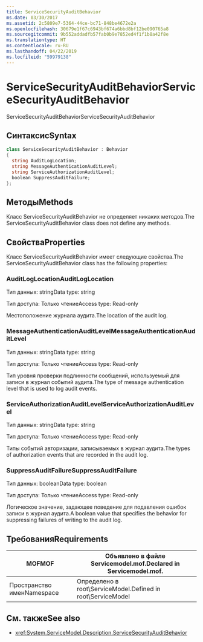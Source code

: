 ```yaml
---
title: ServiceSecurityAuditBehavior
ms.date: 03/30/2017
ms.assetid: 2c5809e7-5364-44ce-bc71-848be4672e2a
ms.openlocfilehash: 30679e1f67c6943bf674a6bbd8bf12be090765a8
ms.sourcegitcommit: 9b552addadfb57fab0b9e7852ed4f1f1b8a42f8e
ms.translationtype: HT
ms.contentlocale: ru-RU
ms.lasthandoff: 04/22/2019
ms.locfileid: "59979138"
---
```

# <a name="servicesecurityauditbehavior"></a><span data-ttu-id="4066d-102">ServiceSecurityAuditBehavior</span><span class="sxs-lookup"><span data-stu-id="4066d-102">ServiceSecurityAuditBehavior</span></span>
<span data-ttu-id="4066d-103">ServiceSecurityAuditBehavior</span><span class="sxs-lookup"><span data-stu-id="4066d-103">ServiceSecurityAuditBehavior</span></span>  
  
## <a name="syntax"></a><span data-ttu-id="4066d-104">Синтаксис</span><span class="sxs-lookup"><span data-stu-id="4066d-104">Syntax</span></span>  
  
```csharp  
class ServiceSecurityAuditBehavior : Behavior  
{  
  string AuditLogLocation;  
  string MessageAuthenticationAuditLevel;  
  string ServiceAuthorizationAuditLevel;  
  boolean SuppressAuditFailure;  
};  
```  
  
## <a name="methods"></a><span data-ttu-id="4066d-105">Методы</span><span class="sxs-lookup"><span data-stu-id="4066d-105">Methods</span></span>  
 <span data-ttu-id="4066d-106">Класс ServiceSecurityAuditBehavior не определяет никаких методов.</span><span class="sxs-lookup"><span data-stu-id="4066d-106">The ServiceSecurityAuditBehavior class does not define any methods.</span></span>  
  
## <a name="properties"></a><span data-ttu-id="4066d-107">Свойства</span><span class="sxs-lookup"><span data-stu-id="4066d-107">Properties</span></span>  
 <span data-ttu-id="4066d-108">Класс ServiceSecurityAuditBehavior имеет следующие свойства.</span><span class="sxs-lookup"><span data-stu-id="4066d-108">The ServiceSecurityAuditBehavior class has the following properties:</span></span>  
  
### <a name="auditloglocation"></a><span data-ttu-id="4066d-109">AuditLogLocation</span><span class="sxs-lookup"><span data-stu-id="4066d-109">AuditLogLocation</span></span>  
 <span data-ttu-id="4066d-110">Тип данных: string</span><span class="sxs-lookup"><span data-stu-id="4066d-110">Data type: string</span></span>  
  
 <span data-ttu-id="4066d-111">Тип доступа: Только чтение</span><span class="sxs-lookup"><span data-stu-id="4066d-111">Access type: Read-only</span></span>  
  
 <span data-ttu-id="4066d-112">Местоположение журнала аудита.</span><span class="sxs-lookup"><span data-stu-id="4066d-112">The location of the audit log.</span></span>  
  
### <a name="messageauthenticationauditlevel"></a><span data-ttu-id="4066d-113">MessageAuthenticationAuditLevel</span><span class="sxs-lookup"><span data-stu-id="4066d-113">MessageAuthenticationAuditLevel</span></span>  
 <span data-ttu-id="4066d-114">Тип данных: string</span><span class="sxs-lookup"><span data-stu-id="4066d-114">Data type: string</span></span>  
  
 <span data-ttu-id="4066d-115">Тип доступа: Только чтение</span><span class="sxs-lookup"><span data-stu-id="4066d-115">Access type: Read-only</span></span>  
  
 <span data-ttu-id="4066d-116">Тип уровня проверки подлинности сообщений, используемый для записи в журнал событий аудита.</span><span class="sxs-lookup"><span data-stu-id="4066d-116">The type of message authentication level that is used to log audit events.</span></span>  
  
### <a name="serviceauthorizationauditlevel"></a><span data-ttu-id="4066d-117">ServiceAuthorizationAuditLevel</span><span class="sxs-lookup"><span data-stu-id="4066d-117">ServiceAuthorizationAuditLevel</span></span>  
 <span data-ttu-id="4066d-118">Тип данных: string</span><span class="sxs-lookup"><span data-stu-id="4066d-118">Data type: string</span></span>  
  
 <span data-ttu-id="4066d-119">Тип доступа: Только чтение</span><span class="sxs-lookup"><span data-stu-id="4066d-119">Access type: Read-only</span></span>  
  
 <span data-ttu-id="4066d-120">Типы событий авторизации, записываемых в журнал аудита.</span><span class="sxs-lookup"><span data-stu-id="4066d-120">The types of authorization events that are recorded in the audit log.</span></span>  
  
### <a name="suppressauditfailure"></a><span data-ttu-id="4066d-121">SuppressAuditFailure</span><span class="sxs-lookup"><span data-stu-id="4066d-121">SuppressAuditFailure</span></span>  
 <span data-ttu-id="4066d-122">Тип данных: boolean</span><span class="sxs-lookup"><span data-stu-id="4066d-122">Data type: boolean</span></span>  
  
 <span data-ttu-id="4066d-123">Тип доступа: Только чтение</span><span class="sxs-lookup"><span data-stu-id="4066d-123">Access type: Read-only</span></span>  
  
 <span data-ttu-id="4066d-124">Логическое значение, задающее поведение для подавления ошибок записи в журнал аудита.</span><span class="sxs-lookup"><span data-stu-id="4066d-124">A boolean value that specifies the behavior for suppressing failures of writing to the audit log.</span></span>  
  
## <a name="requirements"></a><span data-ttu-id="4066d-125">Требования</span><span class="sxs-lookup"><span data-stu-id="4066d-125">Requirements</span></span>  
  
|<span data-ttu-id="4066d-126">MOF</span><span class="sxs-lookup"><span data-stu-id="4066d-126">MOF</span></span>|<span data-ttu-id="4066d-127">Объявлено в файле Servicemodel.mof.</span><span class="sxs-lookup"><span data-stu-id="4066d-127">Declared in Servicemodel.mof.</span></span>|  
|---------|-----------------------------------|  
|<span data-ttu-id="4066d-128">Пространство имен</span><span class="sxs-lookup"><span data-stu-id="4066d-128">Namespace</span></span>|<span data-ttu-id="4066d-129">Определено в root\ServiceModel.</span><span class="sxs-lookup"><span data-stu-id="4066d-129">Defined in root\ServiceModel</span></span>|  
  
## <a name="see-also"></a><span data-ttu-id="4066d-130">См. также</span><span class="sxs-lookup"><span data-stu-id="4066d-130">See also</span></span>

- <xref:System.ServiceModel.Description.ServiceSecurityAuditBehavior>
